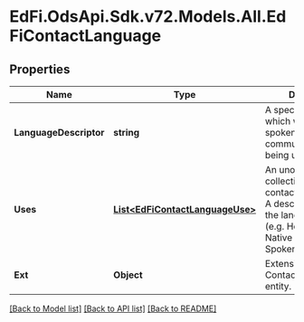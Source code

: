 # EdFi.OdsApi.Sdk.v72.Models.All.EdFiContactLanguage

## Properties

Name | Type | Description | Notes
------------ | ------------- | ------------- | -------------
**LanguageDescriptor** | **string** | A specification of which written or spoken communication is being used. | 
**Uses** | [**List&lt;EdFiContactLanguageUse&gt;**](EdFiContactLanguageUse.md) | An unordered collection of contactLanguageUses. A description of how the language is used (e.g. Home Language, Native Language, Spoken Language). | [optional] 
**Ext** | **Object** | Extensions to the ContactLanguage entity. | [optional] 

[[Back to Model list]](../../README.md#documentation-for-models) [[Back to API list]](../../README.md#documentation-for-api-endpoints) [[Back to README]](../../README.md)

